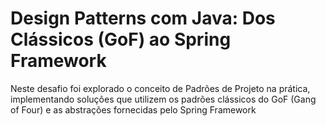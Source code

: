# Design Patterns com Java: Dos Clássicos (GoF) ao Spring Framework
Neste desafio foi explorado o conceito de Padrões de Projeto na prática, implementando soluções que utilizem os padrões clássicos do GoF (Gang of Four) e as abstrações fornecidas pelo Spring Framework
